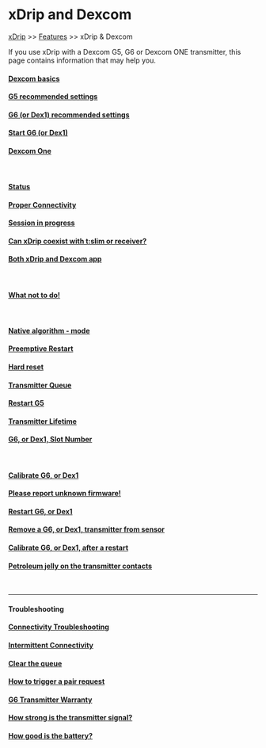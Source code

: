 # xDrip and Dexcom  
[xDrip](../README.md) >> [Features](./Features_page.md) >> xDrip & Dexcom  
  
If you use xDrip with a Dexcom G5, G6 or Dexcom ONE transmitter, this page contains information that may help you.    

#### [Dexcom basics](./Dexcom-Basics.md)
#### [G5 recommended settings](./G5-Recommended-Settings.md)
#### [G6 (or Dex1) recommended settings](./G6-Recommended-Settings.md)
#### [Start G6 (or Dex1)](./Starting-G6.md)
#### [Dexcom One](./Dexcom-One.md)
<br/>  
  
#### [Status](./StatusG5G6.md)
#### [Proper Connectivity](./Proper-connectivity.md)
#### [Session in progress](./Session-in-progress.md)
#### [Can xDrip coexist with t:slim or receiver?](./Receiver-or-tslim-and-xDrip.md)
#### [Both xDrip and Dexcom app](./xDrip-and-Dexcom-app.md)
<br/>  

#### [What not to do!](./What-not-to-do.md)
<br/>  
  
#### [Native algorithm - mode](./Native-Algorithm.md)
#### [Preemptive Restart](./Preemptive-Restart.md)
#### [Hard reset](./Hard-Reset.md)
#### [Transmitter Queue](./Transmitter-Queue.md)
#### [Restart G5](./Restart-G5-sensor.md)
#### [Transmitter Lifetime](./Transmitter-lifetime.md)
#### [G6, or Dex1, Slot Number](./G6_slot.md)
<br/>  
  
#### [Calibrate G6, or Dex1](./Calibrate-G6)
#### [Please report unknown firmware!](./Report-firmware.md)
#### [Restart G6, or Dex1](./Restart-G6-sensor.md)
#### [Remove a G6, or Dex1, transmitter from sensor](./Remove-transmitter.md)
#### [Calibrate G6, or Dex1, after a restart](./Calibrate-after-G6Restart.md)
#### [Petroleum jelly on the transmitter contacts](./Petroleum-jelly-in-Dexcom-G6-Sensor.md)
<br/>  
  
---  
  
#### **Troubleshooting**
#### [Connectivity Troubleshooting](./Connectivity-troubleshoot.md)
#### [Intermittent Connectivity](./Intermittent.md)
#### [Clear the queue](./Clear-queue.md)
#### [How to trigger a pair request](./MissedPairRequest.md)
#### [G6 Transmitter Warranty](./G6_Warranty.md)
#### [How strong is the transmitter signal?](./Bluetooth-Scanner.md)
#### [How good is the battery?](./Battery-condition.md)
